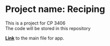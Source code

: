 # Project name: Reciping  
This is a project for CP 3406  
The code will be stored in this repository

[**Link**](app/src/main) to the main file for app.